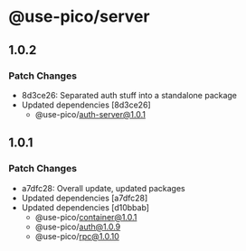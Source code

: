 # @use-pico/server

## 1.0.2

### Patch Changes

- 8d3ce26: Separated auth stuff into a standalone package
- Updated dependencies [8d3ce26]
  - @use-pico/auth-server@1.0.1

## 1.0.1

### Patch Changes

- a7dfc28: Overall update, updated packages
- Updated dependencies [a7dfc28]
- Updated dependencies [d10bbab]
  - @use-pico/container@1.0.1
  - @use-pico/auth@1.0.9
  - @use-pico/rpc@1.0.10
